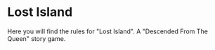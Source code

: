 # Lost Island

Here you will find the rules for "Lost Island". A "Descended From The Queen" story game.
